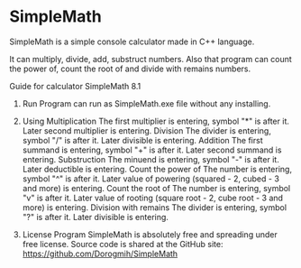 # SimpleMath
SimpleMath is a simple console calculator made in C++ language.

It can multiply, divide, add, substruct numbers. Also that program can count the power of, count the root of and divide with remains numbers.

Guide for calculator SimpleMath 8.1

1. Run
Program can run as SimpleMath.exe file without any installing.

2. Using
	Multiplication
The first multiplier is entering, symbol "*" is after it. Later second multiplier is entering.
	Division
The divider is entering, symbol "/" is after it. Later divisible is entering.
	Addition
The first summand is entering, symbol "+" is after it. Later second summand is entering.
	Substruction
The minuend is entering, symbol "-" is after it. Later deductible is entering.
	Count the power of
The number is entering, symbol "^" is after it. Later value of powering (squared - 2, cubed - 3 and more) is entering.
	Count the root of
The number is entering, symbol "v" is after it. Later value of rooting (square root - 2, cube root - 3 and more) is entering.
	Division with remains
The divider is entering, symbol "?" is after it. Later divisible is entering.

3. License
Program SimpleMath is absolutely free and spreading under free license.
Source code is shared at the GitHub site:
https://github.com/Dorogmih/SimpleMath
